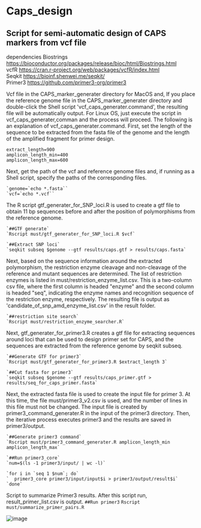 # Caps_design

## Script for semi-automatic design of CAPS markers from vcf file  

dependencies
Biostrings  <https://bioconductor.org/packages/release/bioc/html/Biostrings.html>  
vcfR        <https://cran.r-project.org/web/packages/vcfR/index.html>  
Seqkit      <https://bioinf.shenwei.me/seqkit/>  
Primer3     <https://github.com/primer3-org/primer3>  

Vcf file in the CAPS_marker_generater directory for MacOS and, If you place the reference genome file in the CAPS_marker_generater directory and double-click the Shell script 'vcf_caps_generater.command', the resulting file will be automatically output. For Linux OS, just execute the script in vcf_caps_generater,comman and the process will proceed.
The following is an explanation of vcf_caps_generater.command. First, set the length of the sequence to be extracted from the fasta file of the genome and the length of the amplified fragment for primer design.

    extract_length=900  
    amplicon_length_min=400  
    amplicon_length_max=600  


Next, get the path of the vcf and reference genome files and, if running as a Shell script, specify the paths of the corresponding files.

    `genome=`echo *.fasta``  
    `vcf=`echo *.vcf``  

The R script gtf_generater_for_SNP_loci.R is used to create a gtf file to obtain 11 bp sequences before and after the position of polymorphisms from the reference genome.

    `##GTF generate`  
    `Rscript must/gtf_generater_for_SNP_loci.R $vcf`  
    
    `##Extract SNP loci`  
    `seqkit subseq $genome --gtf results/caps.gtf > results/caps.fasta`  


Next, based on the sequence information around the extracted polymorphism, the restriction enzyme cleavage and non-cleavage of the reference and mutant sequences are determined. The list of restriction enzymes is listed in must/restriction_enzyme_list.csv. This is a two-column csv file, where the first column is headed "enzyme" and the second column is headed "seq", indicating the enzyme names and recognition sequence of the restriction enzyme, respectively.
The resulting file is output as 'candidate_of_snp_amd_enzyme_list.csv' in the result folder.


    `##restriction site search`  
    `Rscript must/restriction_enzyme_searcher.R`  

Next, gtf_generater_for_primer3.R creates a gtf file for extracting sequences around loci that can be used to design primer set for CAPS, and the sequences are extracted from the reference genome by seqkit subseq.

    `##Generate GTF for primer3`  
    `Rscript must/gtf_generater_for_primer3.R $extract_length 3`  

    `##Cut fasta for primer3`  
    `seqkit subseq $genome --gtf results/caps_primer.gtf > results/seq_for_caps_primer.fasta`  


Next, the extracted fasta file is used to create the input file for primer 3. At this time, the file must/primer3_v2.csv is used, and the number of lines in this file must not be changed. The input file is created by primer3_command_generater.R in the input of the primer3 directory. Then, the iterative process executes primer3 and the results are saved in primer3/output.


    `##Generate primer3 command`  
    `Rscript must/primer3_command_generater.R amplicon_length_min amplicon_length_max`  
    
    `##Run primer3_core`  
    `num=$(ls -1 primer3/input/ | wc -l)`  
    
    `for i in `seq 1 $num`; do`  
    `  primer3_core primer3/input/input$i > primer3/output/result$i`  
    `done`  


Script to summarize Primer3 results. After this script run, result_primer_list.csv is output.
    `##Run primer3`
    `Rscript must/summarize_primer_pairs.R`

![image](https://github.com/nishimurakazusa/Caps_design/assets/46805695/42fc35a7-80d2-402b-8a87-4773e9b0c545)

